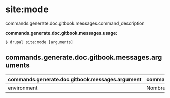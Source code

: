 # site:mode
commands.generate.doc.gitbook.messages.command_description

**commands.generate.doc.gitbook.messages.usage:**
```
$ drupal site:mode [arguments] 
```

## commands.generate.doc.gitbook.messages.arguments
commands.generate.doc.gitbook.messages.argument | commands.generate.doc.gitbook.messages.details
---------|-------------
environment | Nombre de entorno
